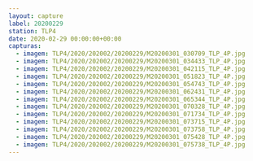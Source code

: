 ```yaml
---
layout: capture
label: 20200229
station: TLP4
date: 2020-02-29 00:00:00+00:00
capturas:
  - imagem: TLP4/2020/202002/20200229/M20200301_030709_TLP_4P.jpg
  - imagem: TLP4/2020/202002/20200229/M20200301_034433_TLP_4P.jpg
  - imagem: TLP4/2020/202002/20200229/M20200301_042115_TLP_4P.jpg
  - imagem: TLP4/2020/202002/20200229/M20200301_051823_TLP_4P.jpg
  - imagem: TLP4/2020/202002/20200229/M20200301_054743_TLP_4P.jpg
  - imagem: TLP4/2020/202002/20200229/M20200301_062431_TLP_4P.jpg
  - imagem: TLP4/2020/202002/20200229/M20200301_065344_TLP_4P.jpg
  - imagem: TLP4/2020/202002/20200229/M20200301_070328_TLP_4P.jpg
  - imagem: TLP4/2020/202002/20200229/M20200301_071734_TLP_4P.jpg
  - imagem: TLP4/2020/202002/20200229/M20200301_073715_TLP_4P.jpg
  - imagem: TLP4/2020/202002/20200229/M20200301_073758_TLP_4P.jpg
  - imagem: TLP4/2020/202002/20200229/M20200301_075428_TLP_4P.jpg
  - imagem: TLP4/2020/202002/20200229/M20200301_075738_TLP_4P.jpg
---
```

